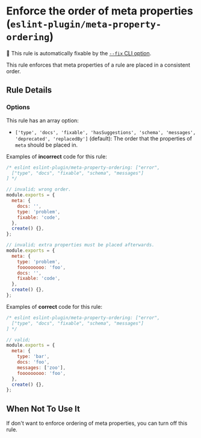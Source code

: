 # Enforce the order of meta properties (`eslint-plugin/meta-property-ordering`)

🔧 This rule is automatically fixable by the [`--fix` CLI option](https://eslint.org/docs/latest/user-guide/command-line-interface#--fix).

<!-- end auto-generated rule header -->

This rule enforces that meta properties of a rule are placed in a consistent order.

## Rule Details

### Options

This rule has an array option:

- `['type', 'docs', 'fixable', 'hasSuggestions', 'schema', 'messages', 'deprecated', 'replacedBy']` (default): The order that the properties of `meta` should be placed in.

Examples of **incorrect** code for this rule:

```js
/* eslint eslint-plugin/meta-property-ordering: ["error",
  ["type", "docs", "fixable", "schema", "messages"]
] */

// invalid; wrong order.
module.exports = {
  meta: {
    docs: '',
    type: 'problem',
    fixable: 'code',
  },
  create() {},
};

// invalid; extra properties must be placed afterwards.
module.exports = {
  meta: {
    type: 'problem',
    fooooooooo: 'foo',
    docs: '',
    fixable: 'code',
  },
  create() {},
};
```

Examples of **correct** code for this rule:

```js
/* eslint eslint-plugin/meta-property-ordering: ["error",
  ["type", "docs", "fixable", "schema", "messages"]
] */

// valid;
module.exports = {
  meta: {
    type: 'bar',
    docs: 'foo',
    messages: ['zoo'],
    fooooooooo: 'foo',
  },
  create() {},
};
```

## When Not To Use It

If don't want to enforce ordering of meta properties, you can turn off this rule.
